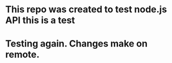 # This repo was created to test node.js API this is a test
# Testing again. Changes make on remote.
